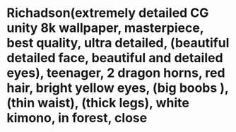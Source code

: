 # Richadson(extremely detailed CG unity 8k wallpaper, masterpiece, best quality, ultra detailed, (beautiful detailed face, beautiful and detailed eyes), teenager, 2 dragon horns, red hair, bright yellow eyes, (big boobs ), (thin waist), (thick legs), white kimono, in forest, close
